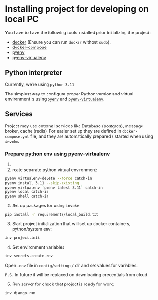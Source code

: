# Installing project for developing on local PC

You have to have the following tools installed prior initializing the project:

* [docker](https://docs.docker.com/engine/installation/) (Ensure you can run `docker` without `sudo`).
* [docker-compose](https://docs.docker.com/v1.8/compose/install/)
* [pyenv](https://github.com/pyenv/pyenv)
* [pyenv-virtualenv](https://github.com/pyenv/pyenv-virtualenv)

## Python interpreter

Currently, we're using `python 3.11`

The simplest way to configure proper Python version and virtual environment
is using [`pyenv`](https://github.com/pyenv/pyenv) and [`pyenv-virtualenv`](https://github.com/pyenv/pyenv-virtualenv).

## Services

Project may use external services like Database (postgres), message broker,
cache (redis). For easier set up they are defined in `docker-compose.yml` file,
and they are automatically prepared / started when using `invoke`.

### Prepare python env using pyenv-virtualenv

1. 
2. reate separate python virtual environment:

```bash
pyenv virtualenv-delete --force catch-in
pyenv install 3.11 --skip-existing
pyenv virtualenv `pyenv latest 3.11` catch-in
pyenv local catch-in
pyenv shell catch-in
```

2. Set up packages for using `invoke`

```bash
pip install -r requirements/local_build.txt
```

3. Start project initialization that will set up docker containers, python/system env:

```bash
inv project.init
```

4. Set environment variables

```bash
inv secrets.create-env
```

Open `.env` file in `config/settings/` dir and set values for variables.

`P.S.` In future it will be replaced on downloading credentials from cloud.

5. Run server for check that project is ready for work:

```bash
inv django.run
```
